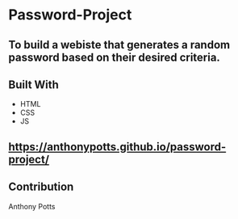 # Password-Project

## To build a webiste that generates a random password based on their desired criteria.

## Built With
* HTML
* CSS
* JS

## https://anthonypotts.github.io/password-project/

## Contribution
Anthony Potts
